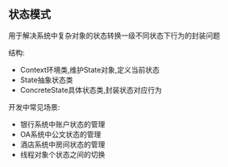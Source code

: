 状态模式
--
用于解决系统中复杂对象的状态转换一级不同状态下行为的封装问题

结构:
- Context环境类,维护State对象,定义当前状态
- State抽象状态类
- ConcreteState具体状态类,封装状态对应行为

开发中常见场景:
- 银行系统中账户状态的管理
- OA系统中公文状态的管理
- 酒店系统中房间状态的管理
- 线程对象个状态之间的切换